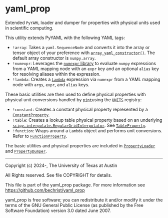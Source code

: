 # yaml_prop
Extended `PyYAML` loader and dumper for properties with physical units used in scientific computing.

This utility extends PyYAML with the following YAML tags:
- `!array`: Takes a `yaml.SequenceNode` and converts it into the array or tensor object of your preference with [`array_yaml_constructor()`](/yaml_prop/math.py). The default array constructor is `numpy.array`.
- `!numexpr`: Leverages the [`numexpr` library](https://github.com/pydata/numexpr) to evaluate `numpy` expressions from a YAML mapping node with an `expr` key and an optional `alias` key for resolving aliases within the expression.
- `!lambda`: Creates a [`Lambda`](/yaml_prop/math.py) expression via `numexpr` from a YAML mapping node with `args`, `expr`, and `alias` keys.

These basic utilities are then used to define physical properties with physical unit conversions handled by [`pint`](https://github.com/hgrecco/pint)using the [`UNITS`](/yaml_prop/units.py) registry:
- `!constant`: Creates a constant physical property represented by a [`ConstantProperty`](/yaml_prop/properties.py).
- `!table`: Creates a lookup table physical property based on an underlying [`scipy.interpolate.RegularGridInterpolator`](https://docs.scipy.org/doc/scipy/reference/generated/scipy.interpolate.RegularGridInterpolator.html). See [`TableProperty`](/yaml_prop/properties.py).
- `!function`: Wraps around a `Lambda` object and performs unit conversions. Refer to [`FunctionProperty`](/yaml_prop/properties.py).

The basic utilities and physical properties are included in [`PropertyLoader`](/yaml_prop/main.py) and [`PropertyDumper`](/yaml_prop/main.py).

---

Copyright (c) 2024-, The University of Texas at Austin

All Rights reserved.
See file COPYRIGHT for details.

This file is part of the yaml_prop package. For more information see
https://github.com/bechrist/yaml_prop

yaml_prop is free software; you can redistribute it and/or modify it under the terms of the GNU General Public License (as published by the Free Software Foundation) version 3.0 dated June 2007.

